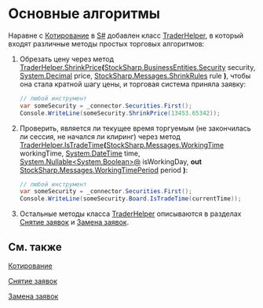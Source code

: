 # Основные алгоритмы

Наравне с [Котирование](StrategyQuoting.md) в [S\#](StockSharpAbout.md) добавлен класс [TraderHelper](xref:StockSharp.Algo.TraderHelper), в который входят различные методы простых торговых алгоритмов:

1. Обрезать цену через метод [TraderHelper.ShrinkPrice](xref:StockSharp.Algo.TraderHelper.ShrinkPrice(StockSharp.BusinessEntities.Security,System.Decimal,StockSharp.Messages.ShrinkRules))**(**[StockSharp.BusinessEntities.Security](xref:StockSharp.BusinessEntities.Security) security, [System.Decimal](xref:System.Decimal) price, [StockSharp.Messages.ShrinkRules](xref:StockSharp.Messages.ShrinkRules) rule **)**, чтобы она стала кратной шагу цены, и торговая система приняла заявку:

   ```cs
   // любой инструмент
   var someSecurity = _connector.Securities.First();
   Console.WriteLine(someSecurity.ShrinkPrice(13453.65342));
   ```
2. Проверить, является ли текущее время торгуемым (не закончилась ли сессия, не начался ли клиринг) через метод [TraderHelper.IsTradeTime](xref:StockSharp.Algo.TraderHelper.IsTradeTime(StockSharp.Messages.WorkingTime,System.DateTime,System.Nullable{System.Boolean}@,StockSharp.Messages.WorkingTimePeriod@))**(**[StockSharp.Messages.WorkingTime](xref:StockSharp.Messages.WorkingTime) workingTime, [System.DateTime](xref:System.DateTime) time, [System.Nullable\<System.Boolean\>@](xref:System.Nullable`1) isWorkingDay, **out** [StockSharp.Messages.WorkingTimePeriod](xref:StockSharp.Messages.WorkingTimePeriod) period **)**: 

   ```cs
   // любой инструмент
   var someSecurity = _connector.Securities.First();
   Console.WriteLine(someSecurity.Board.IsTradeTime(currentTime));
   ```
3. Остальные методы класса [TraderHelper](xref:StockSharp.Algo.TraderHelper) описываются в разделах [Снятие заявок](OrdersCancel.md) и [Замена заявок](OrdersReRegister.md). 

## См. также

[Котирование](StrategyQuoting.md)

[Снятие заявок](OrdersCancel.md)

[Замена заявок](OrdersReRegister.md)
